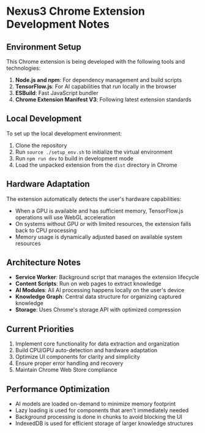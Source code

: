 # Nexus3 Chrome Extension Development Notes

## Environment Setup

This Chrome extension is being developed with the following tools and technologies:

1. **Node.js and npm**: For dependency management and build scripts
2. **TensorFlow.js**: For AI capabilities that run locally in the browser
3. **ESBuild**: Fast JavaScript bundler
4. **Chrome Extension Manifest V3**: Following latest extension standards

## Local Development

To set up the local development environment:

1. Clone the repository
2. Run `source ./setup_env.sh` to initialize the virtual environment
3. Run `npm run dev` to build in development mode
4. Load the unpacked extension from the `dist` directory in Chrome

## Hardware Adaptation

The extension automatically detects the user's hardware capabilities:

- When a GPU is available and has sufficient memory, TensorFlow.js operations will use WebGL acceleration
- On systems without GPU or with limited resources, the extension falls back to CPU processing
- Memory usage is dynamically adjusted based on available system resources

## Architecture Notes

- **Service Worker**: Background script that manages the extension lifecycle
- **Content Scripts**: Run on web pages to extract knowledge
- **AI Modules**: All AI processing happens locally on the user's device
- **Knowledge Graph**: Central data structure for organizing captured knowledge
- **Storage**: Uses Chrome's storage API with optimized compression

## Current Priorities

1. Implement core functionality for data extraction and organization
2. Build CPU/GPU auto-detection and hardware adaptation
3. Optimize UI components for clarity and simplicity
4. Ensure proper error handling and recovery
5. Maintain Chrome Web Store compliance

## Performance Optimization

- AI models are loaded on-demand to minimize memory footprint
- Lazy loading is used for components that aren't immediately needed
- Background processing is done in chunks to avoid blocking the UI
- IndexedDB is used for efficient storage of larger knowledge structures
